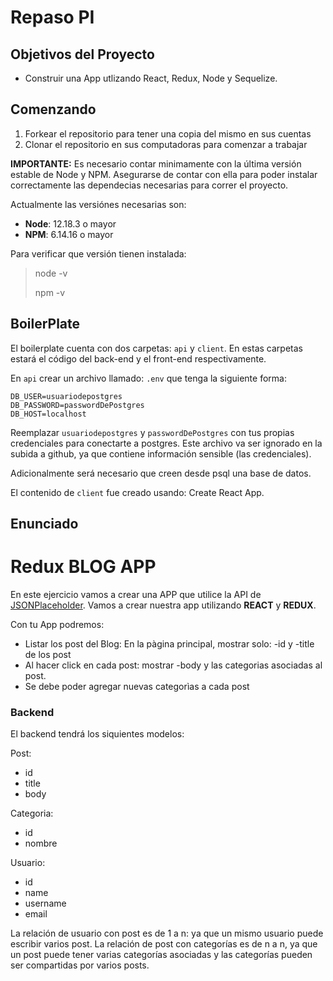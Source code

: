 # Repaso PI
 
## Objetivos del Proyecto
 
- Construir una App utlizando React, Redux, Node y Sequelize.

## Comenzando
 
1. Forkear el repositorio para tener una copia del mismo en sus cuentas
2. Clonar el repositorio en sus computadoras para comenzar a trabajar

 
__IMPORTANTE:__ Es necesario contar minimamente con la última versión estable de Node y NPM. Asegurarse de contar con ella para poder instalar correctamente las dependecias necesarias para correr el proyecto.
 
Actualmente las versiónes necesarias son:
 
* __Node__: 12.18.3 o mayor
* __NPM__: 6.14.16 o mayor
 
Para verificar que versión tienen instalada:
 
> node -v
>
> npm -v
 
## BoilerPlate
 
El boilerplate cuenta con dos carpetas: `api` y `client`. En estas carpetas estará el código del back-end y el front-end respectivamente.
 
En `api` crear un archivo llamado: `.env` que tenga la siguiente forma:
 
```
DB_USER=usuariodepostgres
DB_PASSWORD=passwordDePostgres
DB_HOST=localhost
```
 
Reemplazar `usuariodepostgres` y `passwordDePostgres` con tus propias credenciales para conectarte a postgres. Este archivo va ser ignorado en la subida a github, ya que contiene información sensible (las credenciales).
 
Adicionalmente será necesario que creen desde psql una base de datos.
 
El contenido de `client` fue creado usando: Create React App.
 
## Enunciado
 
# Redux BLOG APP
 
En este ejercicio vamos a crear una APP que utilice la API de [JSONPlaceholder](https://jsonplaceholder.typicode.com/). Vamos a crear nuestra app utilizando __REACT__ y __REDUX__.
 
Con tu App podremos:
 
* Listar los post del Blog: En la pàgina principal, mostrar solo:
-id y -title de los post
* Al hacer click en cada post: mostrar
-body y las categorias asociadas al post.
* Se debe poder agregar nuevas categorìas a cada post
 
### Backend
 
El backend tendrá los siquientes modelos:
 
Post:
- id
- title
- body
 
Categoria:
- id
- nombre
 
Usuario:
- id
- name
- username
- email
 
La relación de usuario con post es de 1 a n: ya que un mismo usuario puede escribir varios post.
La relación de post con categorías es de n a n, ya que un post puede tener varias categorías asociadas y las categorías pueden ser compartidas por varios posts.